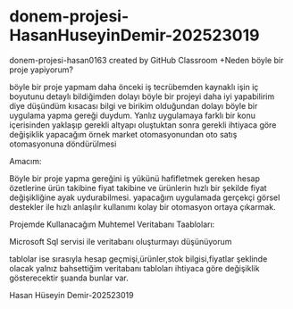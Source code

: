 # donem-projesi-HasanHuseyinDemir-202523019
donem-projesi-hasan0163 created by GitHub Classroom
+Neden böyle bir proje yapiyorum?

böyle bir proje yapmam daha önceki iş tecrübemden kaynaklı işin iç boyutunu detaylı bildiğimden dolayı böyle bir projeyi daha iyi yapabilirim diye düşündüm kısacası bilgi ve birikim olduğundan dolayı böyle bir uygulama yapma gereği duydum. Yanlız uygulamaya farklı bir konu içerisinden yaklaşıp gerekli altyapı oluştuktan sonra gerekli ihtiyaca göre değişiklik yapacağım örnek market otomasyonundan oto satış otomasyonuna döndürülmesi

Amacım:

Böyle bir proje yapma gereğini iş yükünü hafifletmek gereken hesap özetlerine ürün takibine fiyat takibine ve ürünlerin hızlı bir şekilde fiyat değişikliğine ayak uydurabilmesi. yapacağım uygulamada gerçekçi görsel destekler ile hızlı anlaşılır kullanımı kolay bir otomasyon ortaya çıkarmak.

Projemde Kullanacağım Muhtemel Veritabanı Taabloları:

Microsoft Sql servisi ile veritabanı oluşturmayı düşünüyorum

tablolar ise sırasıyla hesap geçmişi,ürünler,stok bilgisi,fiyatlar şeklinde olacak yalnız bahsettiğim veritabanı tabloları ihtiyaca göre değişiklik gösterecektir şuanda bunlar var.

Hasan Hüseyin Demir-202523019
